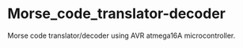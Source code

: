 # Morse_code_translator-decoder
Morse code translator/decoder using AVR atmega16A microcontroller. 
